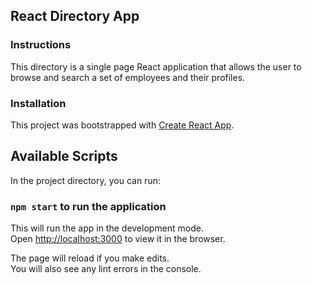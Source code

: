 ## React Directory App

### Instructions

This directory is a single page React application that allows the user to browse and search a set of employees and their profiles.

### Installation

This project was bootstrapped with [Create React App](https://github.com/facebook/create-react-app).

## Available Scripts

In the project directory, you can run:

### `npm start` to run the application

This will run the app in the development mode.<br />
Open [http://localhost:3000](http://localhost:3000) to view it in the browser.

The page will reload if you make edits.<br />
You will also see any lint errors in the console.
